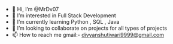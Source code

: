 - 👋 Hi, I’m @MrDv07
- 👀 I’m interested in Full Stack Development
- 🌱 I’m currently learning Python , SQL , Java 
- 💞️ I’m looking to collaborate on projects for all types of projects
- 📫 How to reach me gmail:- divyanshutiwari9999@gmail.com

<!---
MrDv07/MrDv07 is a ✨ special ✨ repository because its `README.md` (this file) appears on your GitHub profile.
You can click the Preview link to take a look at your changes.
--->

